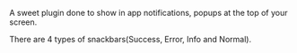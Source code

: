 A sweet plugin done to show in app notifications, popups at the top of your screen.

There are 4 types of snackbars(Success, Error, Info and Normal).
